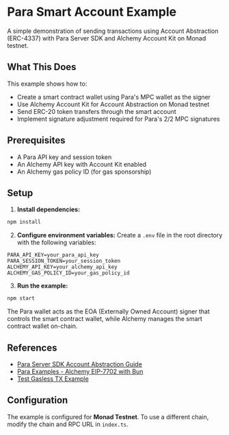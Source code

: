 # Para Smart Account Example

A simple demonstration of sending transactions using Account Abstraction (ERC-4337) with Para Server SDK and Alchemy Account Kit on Monad testnet.

## What This Does

This example shows how to:
- Create a smart contract wallet using Para's MPC wallet as the signer
- Use Alchemy Account Kit for Account Abstraction on Monad testnet
- Send ERC-20 token transfers through the smart account
- Implement signature adjustment required for Para's 2/2 MPC signatures

## Prerequisites

- A Para API key and session token
- An Alchemy API key with Account Kit enabled
- An Alchemy gas policy ID (for gas sponsorship)

## Setup

1. **Install dependencies:**
```bash
npm install
```

2. **Configure environment variables:**
Create a `.env` file in the root directory with the following variables:
```env
PARA_API_KEY=your_para_api_key
PARA_SESSION_TOKEN=your_session_token
ALCHEMY_API_KEY=your_alchemy_api_key
ALCHEMY_GAS_POLICY_ID=your_gas_policy_id
```

3. **Run the example:**
```bash
npm start
```

The Para wallet acts as the EOA (Externally Owned Account) signer that controls the smart contract wallet, while Alchemy manages the smart contract wallet on-chain.

## References

- [Para Server SDK Account Abstraction Guide](https://docs.getpara.com/v2/server/guides/account-abstraction)
- [Para Examples - Alchemy EIP-7702 with Bun](https://github.com/getpara/examples-hub/blob/2.0.0-alpha/server/with-bun/src/routes/signWithAlchemyEIP7702.ts)
- [Test Gasless TX Example](https://github.com/Vinhhjk/test-gasless-tx)

## Configuration

The example is configured for **Monad Testnet**. To use a different chain, modify the chain and RPC URL in `index.ts`.
